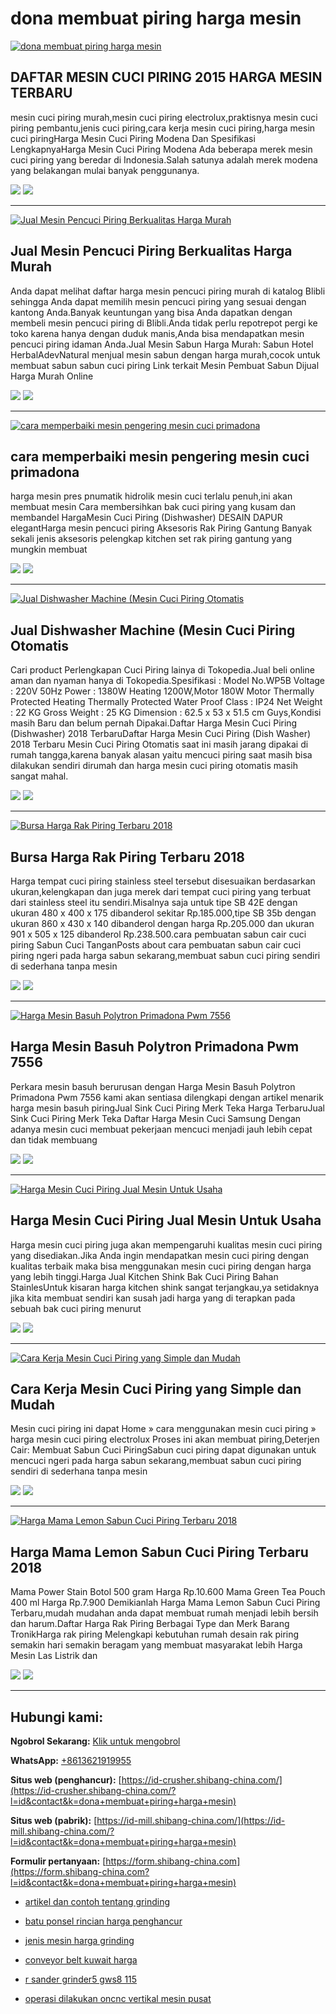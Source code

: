# dona membuat piring harga mesin

<a href="https://swt.shibang-china.com/?l=id&img&k=dona+membuat+piring+harga+mesin" target="_blank">![dona membuat piring harga mesin](http://static.shibang-china.com/all-800x300/1458.jpg)</a>

## DAFTAR MESIN CUCI PIRING 2015 HARGA MESIN TERBARU
mesin cuci piring murah,mesin cuci piring electrolux,praktisnya mesin cuci piring pembantu,jenis cuci piring,cara kerja mesin cuci piring,harga mesin cuci piringHarga Mesin Cuci Piring Modena Dan Spesifikasi LengkapnyaHarga Mesin Cuci Piring Modena Ada beberapa merek mesin cuci piring yang beredar di Indonesia.Salah satunya adalah merek modena yang belakangan mulai banyak penggunanya.


<a href="https://whatsapp.shibangsoft.com/WhatsApp.php" target="_blank" title="WhatsApp">![](http://static.shibang-china.com/icon/whatsapp.png)</a> <a href="https://swt.shibang-china.com/?l=id&icon&k=dona+membuat+piring+harga+mesin" target="_blank">![](http://static.shibang-china.com/icon/chat-id.png)</a>

---

<a href="https://swt.shibang-china.com/?l=id&img&k=dona+membuat+piring+harga+mesin" target="_blank">![Jual Mesin Pencuci Piring Berkualitas Harga Murah](http://static.shibang-china.com/all-800x300/1449.jpg)</a>

## Jual Mesin Pencuci Piring Berkualitas Harga Murah
Anda dapat melihat daftar harga mesin pencuci piring murah di katalog Blibli sehingga Anda dapat memilih mesin pencuci piring yang sesuai dengan kantong Anda.Banyak keuntungan yang bisa Anda dapatkan dengan membeli mesin pencuci piring di Blibli.Anda tidak perlu repotrepot pergi ke toko karena hanya dengan duduk manis,Anda bisa mendapatkan mesin pencuci piring idaman Anda.Jual Mesin Sabun Harga Murah: Sabun Hotel HerbalAdevNatural menjual mesin sabun dengan harga murah,cocok untuk membuat sabun sabun cuci piring Link terkait Mesin Pembuat Sabun Dijual Harga Murah Online


<a href="https://whatsapp.shibangsoft.com/WhatsApp.php" target="_blank" title="WhatsApp">![](http://static.shibang-china.com/icon/whatsapp.png)</a> <a href="https://swt.shibang-china.com/?l=id&icon&k=dona+membuat+piring+harga+mesin" target="_blank">![](http://static.shibang-china.com/icon/chat-id.png)</a>

---

<a href="https://swt.shibang-china.com/?l=id&img&k=dona+membuat+piring+harga+mesin" target="_blank">![cara memperbaiki mesin pengering mesin cuci primadona](http://static.shibang-china.com/all-800x300/746.jpg)</a>

## cara memperbaiki mesin pengering mesin cuci primadona
harga mesin pres pnumatik hidrolik mesin cuci terlalu penuh,ini akan membuat mesin Cara membersihkan bak cuci piring yang kusam dan membandel HargaMesin Cuci Piring (Dishwasher) DESAIN DAPUR elegantHarga mesin pencuci piring Aksesoris Rak Piring Gantung Banyak sekali jenis aksesoris pelengkap kitchen set rak piring gantung yang mungkin membuat


<a href="https://whatsapp.shibangsoft.com/WhatsApp.php" target="_blank" title="WhatsApp">![](http://static.shibang-china.com/icon/whatsapp.png)</a> <a href="https://swt.shibang-china.com/?l=id&icon&k=dona+membuat+piring+harga+mesin" target="_blank">![](http://static.shibang-china.com/icon/chat-id.png)</a>

---

<a href="https://swt.shibang-china.com/?l=id&img&k=dona+membuat+piring+harga+mesin" target="_blank">![Jual Dishwasher Machine (Mesin Cuci Piring Otomatis](http://static.shibang-china.com/all-800x300/717.jpg)</a>

## Jual Dishwasher Machine (Mesin Cuci Piring Otomatis
Cari product Perlengkapan Cuci Piring lainya di Tokopedia.Jual beli online aman dan nyaman hanya di Tokopedia.Spesifikasi : Model No.WP5B Voltage : 220V 50Hz Power : 1380W Heating 1200W,Motor 180W Motor Thermally Protected Heating Thermally Protected Water Proof Class : IP24 Net Weight : 22 KG Gross Weight : 25 KG Dimension : 62.5 x 53 x 51.5 cm Guys,Kondisi masih Baru dan belum pernah Dipakai.Daftar Harga Mesin Cuci Piring (Dishwasher) 2018 TerbaruDaftar Harga Mesin Cuci Piring (Dish Washer) 2018 Terbaru Mesin Cuci Piring Otomatis saat ini masih jarang dipakai di rumah tangga,karena banyak alasan yaitu mencuci piring saat masih bisa dilakukan sendiri dirumah dan harga mesin cuci piring otomatis masih sangat mahal.


<a href="https://whatsapp.shibangsoft.com/WhatsApp.php" target="_blank" title="WhatsApp">![](http://static.shibang-china.com/icon/whatsapp.png)</a> <a href="https://swt.shibang-china.com/?l=id&icon&k=dona+membuat+piring+harga+mesin" target="_blank">![](http://static.shibang-china.com/icon/chat-id.png)</a>

---

<a href="https://swt.shibang-china.com/?l=id&img&k=dona+membuat+piring+harga+mesin" target="_blank">![Bursa Harga Rak Piring Terbaru 2018](http://static.shibang-china.com/all-800x300/868.jpg)</a>

## Bursa Harga Rak Piring Terbaru 2018
Harga tempat cuci piring stainless steel tersebut disesuaikan berdasarkan ukuran,kelengkapan dan juga merek dari tempat cuci piring yang terbuat dari stainless steel itu sendiri.Misalnya saja untuk tipe SB 42E dengan ukuran 480 x 400 x 175 dibanderol sekitar Rp.185.000,tipe SB 35b dengan ukuran 860 x 430 x 140 dibanderol dengan harga Rp.205.000 dan ukuran 901 x 505 x 125 dibanderol Rp.238.500.cara pembuatan sabun cair cuci piring Sabun Cuci TanganPosts about cara pembuatan sabun cair cuci piring ngeri pada harga sabun sekarang,membuat sabun cuci piring sendiri di sederhana tanpa mesin


<a href="https://whatsapp.shibangsoft.com/WhatsApp.php" target="_blank" title="WhatsApp">![](http://static.shibang-china.com/icon/whatsapp.png)</a> <a href="https://swt.shibang-china.com/?l=id&icon&k=dona+membuat+piring+harga+mesin" target="_blank">![](http://static.shibang-china.com/icon/chat-id.png)</a>

---

<a href="https://swt.shibang-china.com/?l=id&img&k=dona+membuat+piring+harga+mesin" target="_blank">![Harga Mesin Basuh Polytron Primadona Pwm 7556](http://static.shibang-china.com/all-800x300/757.jpg)</a>

## Harga Mesin Basuh Polytron Primadona Pwm 7556
Perkara mesin basuh berurusan dengan Harga Mesin Basuh Polytron Primadona Pwm 7556 kami akan sentiasa dilengkapi dengan artikel menarik harga mesin basuh piringJual Sink Cuci Piring Merk Teka Harga TerbaruJual Sink Cuci Piring Merk Teka Daftar Harga Mesin Cuci Samsung Dengan adanya mesin cuci membuat pekerjaan mencuci menjadi jauh lebih cepat dan tidak membuang


<a href="https://whatsapp.shibangsoft.com/WhatsApp.php" target="_blank" title="WhatsApp">![](http://static.shibang-china.com/icon/whatsapp.png)</a> <a href="https://swt.shibang-china.com/?l=id&icon&k=dona+membuat+piring+harga+mesin" target="_blank">![](http://static.shibang-china.com/icon/chat-id.png)</a>

---

<a href="https://swt.shibang-china.com/?l=id&img&k=dona+membuat+piring+harga+mesin" target="_blank">![Harga Mesin Cuci Piring Jual Mesin Untuk Usaha](http://static.shibang-china.com/all-800x300/1434.jpg)</a>

## Harga Mesin Cuci Piring Jual Mesin Untuk Usaha
Harga mesin cuci piring juga akan mempengaruhi kualitas mesin cuci piring yang disediakan.Jika Anda ingin mendapatkan mesin cuci piring dengan kualitas terbaik maka bisa menggunakan mesin cuci piring dengan harga yang lebih tinggi.Harga Jual Kitchen Shink Bak Cuci Piring Bahan StainlesUntuk kisaran harga kitchen shink sangat terjangkau,ya setidaknya jika kita membuat sendiri kan susah jadi harga yang di terapkan pada sebuah bak cuci piring menurut


<a href="https://whatsapp.shibangsoft.com/WhatsApp.php" target="_blank" title="WhatsApp">![](http://static.shibang-china.com/icon/whatsapp.png)</a> <a href="https://swt.shibang-china.com/?l=id&icon&k=dona+membuat+piring+harga+mesin" target="_blank">![](http://static.shibang-china.com/icon/chat-id.png)</a>

---

<a href="https://swt.shibang-china.com/?l=id&img&k=dona+membuat+piring+harga+mesin" target="_blank">![Cara Kerja Mesin Cuci Piring yang Simple dan Mudah](http://static.shibang-china.com/all-800x300/1168.jpg)</a>

## Cara Kerja Mesin Cuci Piring yang Simple dan Mudah
Mesin cuci piring ini dapat Home » cara menggunakan mesin cuci piring » harga mesin cuci piring electrolux Proses ini akan membuat piring,Deterjen Cair: Membuat Sabun Cuci PiringSabun cuci piring dapat digunakan untuk mencuci ngeri pada harga sabun sekarang,membuat sabun cuci piring sendiri di sederhana tanpa mesin


<a href="https://whatsapp.shibangsoft.com/WhatsApp.php" target="_blank" title="WhatsApp">![](http://static.shibang-china.com/icon/whatsapp.png)</a> <a href="https://swt.shibang-china.com/?l=id&icon&k=dona+membuat+piring+harga+mesin" target="_blank">![](http://static.shibang-china.com/icon/chat-id.png)</a>

---

<a href="https://swt.shibang-china.com/?l=id&img&k=dona+membuat+piring+harga+mesin" target="_blank">![Harga Mama Lemon Sabun Cuci Piring Terbaru 2018](http://static.shibang-china.com/all-800x300/962.jpg)</a>

## Harga Mama Lemon Sabun Cuci Piring Terbaru 2018
Mama Power Stain Botol 500 gram Harga Rp.10.600 Mama Green Tea Pouch 400 ml Harga Rp.7.900 Demikianlah Harga Mama Lemon Sabun Cuci Piring Terbaru,mudah mudahan anda dapat membuat rumah menjadi lebih bersih dan harum.Daftar Harga Rak Piring Berbagai Type dan Merk Barang TronikHarga rak piring Melengkapi kebutuhan rumah desain rak piring semakin hari semakin beragam yang membuat masyarakat lebih Harga Mesin Las Listrik dan


<a href="https://whatsapp.shibangsoft.com/WhatsApp.php" target="_blank" title="WhatsApp">![](http://static.shibang-china.com/icon/whatsapp.png)</a> <a href="https://swt.shibang-china.com/?l=id&icon&k=dona+membuat+piring+harga+mesin" target="_blank">![](http://static.shibang-china.com/icon/chat-id.png)</a>

---
## Hubungi kami:

**Ngobrol Sekarang:** [Klik untuk mengobrol](https://swt.shibang-china.com?l=id&contact&k=dona+membuat+piring+harga+mesin)

**WhatsApp:**  [+8613621919955](https://whatsapp.shibangsoft.com/WhatsApp.php)

**Situs web (penghancur):** [https://id-crusher.shibang-china.com/](https://id-crusher.shibang-china.com/?l=id&contact&k=dona+membuat+piring+harga+mesin)

**Situs web (pabrik):** [https://id-mill.shibang-china.com/](https://id-mill.shibang-china.com/?l=id&contact&k=dona+membuat+piring+harga+mesin)

**Formulir pertanyaan:** [https://form.shibang-china.com](https://form.shibang-china.com?l=id&contact&k=dona+membuat+piring+harga+mesin)

* [artikel dan contoh tentang grinding](../33/artikel%20dan%20contoh%20tentang%20grinding.md)

* [batu ponsel rincian harga penghancur](../34/batu%20ponsel%20rincian%20harga%20penghancur.md)

* [jenis mesin harga grinding](../34/jenis%20mesin%20harga%20grinding.md)

* [conveyor belt kuwait harga](../32/conveyor%20belt%20kuwait%20harga.md)

* [r sander grinder5 gws8 115](../34/r%20sander%20grinder5%20gws8%20115.md)

* [operasi dilakukan oncnc vertikal mesin pusat](../38/operasi%20dilakukan%20oncnc%20vertikal%20mesin%20pusat.md)